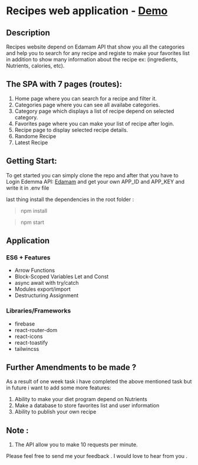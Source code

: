 # Recipes web application - <a href="https://adoring-lovelace-5d27bb.netlify.app/">Demo</a>

## Description

Recipes website depend on Edamam API that show you all the categories and help you to 
search for any recipe and registe to make your favorites list in addition to show many 
information about the recipe ex: (ingredients, Nutrients, calories, etc). 


## The SPA with 7 pages (routes):

1. Home page where you can search for a recipe and filter it. 
2. Categories page where you can see all availabe categories.
3. Category page which displays a list of recipe depend on selected category.
4. Favorites page where you can make your list of recipe after login.
5. Recipe page to display selected recipe details.
6. Randome Recipe
7. Latest Recipe


## Getting Start:

To get started you can simply clone the repo and after that you have to Login Edemma
API: <a href="https://developer.edamam.com/edamam-docs-recipe-api-v1">Edamam</a> and 
get your own APP_ID and APP_KEY and write it in .env file

last thing install the dependencies in the root folder : 
> npm install 

> npm start 


## Application

### ES6 + Features

* Arrow Functions
* Block-Scoped Variables Let and Const
* async await with try/catch
* Modules export/import
* Destructuring Assignment


### Libraries/Frameworks

* firebase
* react-router-dom
* react-icons
* react-toastify
* tailwincss



## Further Amendments to be made ?

As a result of one week task i have completed the above mentioned task but in future i want to add some more features:

1. Ability to make your diet program depend on Nutrients
2. Make a database to store favorites list and user information 
3. Ability to publish your own recipe

## Note : 
1. The API allow you to make 10 requests per minute.


Please feel free to send me your feedback . I would love to hear from you . 






